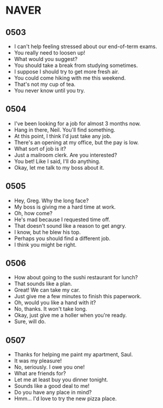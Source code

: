 # NAVER

## 0503

- I can't help feeling stressed about our end-of-term exams.
- You really need to loosen up!
- What would you suggest?
- You should take a break from studying sometimes.
- I suppose I should try to get more fresh air.
- You could come hiking with me this weekend.
- That's not my cup of tea.
- You never know until you try.

## 0504

- I've been looking for a job for almost 3 months now.
- Hang in there, Neil. You'll find something.
- At this point, I think I'd just take any job.
- There's an opening at my office, but the pay is low.
- What sort of job is it?
- Just a mailroom clerk. Are you interested?
- You bet! Like I said, I'll do anything.
- Okay, let me talk to my boss about it.

## 0505

- Hey, Greg. Why the long face?
- My boss is giving me a hard time at work.
- Oh, how come?
- He's mad because I requested time off.
- That doesn't sound like a reason to get angry.
- I know, but he blew his top.
- Perhaps you should find a different job.
- I think you might be right.

## 0506

- How about going to the sushi restaurant for lunch?
- That sounds like a plan.
- Great! We can take my car.
- Just give me a few minutes to finish this paperwork.
- Oh, would you like a hand with it?
- No, thanks. It won't take long.
- Okay, just give me a holler when you're ready.
- Sure, will do.

## 0507

- Thanks for helping me paint my apartment, Saul.
- It was my pleasure!
- No, seriously. I owe you one!
- What are friends for?
- Let me at least buy you dinner tonight.
- Sounds like a good deal to me!
- Do you have any place in mind?
- Hmm... I'd love to try the new pizza place.

